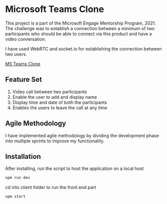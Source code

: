 # Microsoft Teams Clone

This project is a part of the Microsoft Engage Mentorship Program, 2021.
The challenge was to establish a connection between a minimum of two participants who should be able to connect via this product and have a video conversation.

I have used WebRTC and socket.io for establishing the connection between two users.

[MS Teams Clone](https://connect4u.netlify.app/)

## Feature Set

1. Video call between two participants
2. Enable the user to add and display name
3. Display time and date of both the participants
4. Enables the users to leave the call at any time

## Agile Methodology

I have implemented agile methodology by dividing the development phase into multiple sprints to improve my functionality.

## Installation

After installing, run the script to host the application on a local host

```bash
npm run dev
```
cd into client folder to run the front end part

```bash
npm start
```
